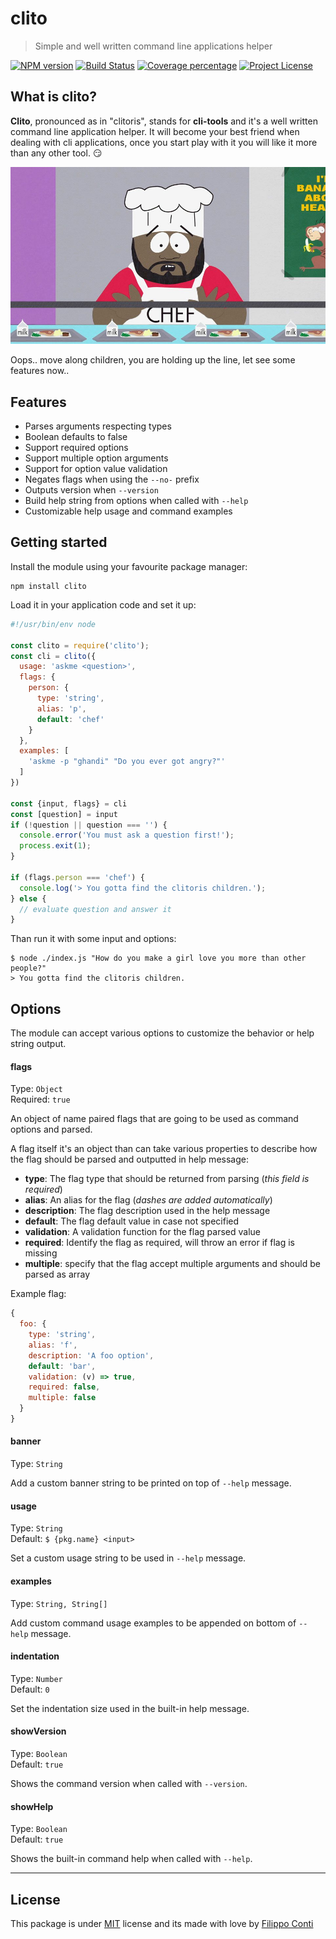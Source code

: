 # clito

> Simple and well written command line applications helper

[![NPM version][npm-image]][npm-url] [![Build Status][travis-image]][travis-url] [![Coverage percentage][coveralls-image]][coveralls-url] [![Project License][license-image]][license-url]

## What is clito?

__Clito__, pronounced as in "clitoris", stands for __cli-tools__ and it's a well written command line application helper.
It will become your best friend when dealing with cli applications, once you start play with it you will like it more than any other tool. :smirk:

![southpark-chef](banner.jpg)

Oops.. move along children, you are holding up the line, let see some features now..

## Features

- Parses arguments respecting types
- Boolean defaults to false
- Support required options
- Support multiple option arguments
- Support for option value validation
- Negates flags when using the `--no-` prefix
- Outputs version when `--version`
- Build help string from options when called with `--help`
- Customizable help usage and command examples

## Getting started

Install the module using your favourite package manager:

```
npm install clito
```

Load it in your application code and set it up:

```js
#!/usr/bin/env node

const clito = require('clito');
const cli = clito({
  usage: 'askme <question>',
  flags: {
    person: {
      type: 'string',
      alias: 'p',
      default: 'chef'
    }
  },
  examples: [
    'askme -p "ghandi" "Do you ever got angry?"'
  ]
})

const {input, flags} = cli
const [question] = input
if (!question || question === '') {
  console.error('You must ask a question first!');
  process.exit(1);
}

if (flags.person === 'chef') {
  console.log('> You gotta find the clitoris children.');
} else {
  // evaluate question and answer it
}
```

Than run it with some input and options:

```
$ node ./index.js "How do you make a girl love you more than other people?"
> You gotta find the clitoris children.
```

## Options

The module can accept various options to customize the behavior or help string output.

#### flags

Type: `Object`  
Required: `true`

An object of name paired flags that are going to be used as command options and parsed.

A flag itself it's an object than can take various properties to describe how the flag should be parsed and outputted in help message:

* __type__: The flag type that should be returned from parsing (_this field is required_)
* __alias__: An alias for the flag (_dashes are added automatically_)
* __description__: The flag description used in the help message
* __default__: The flag default value in case not specified
* __validation__: A validation function for the flag parsed value
* __required__: Identify the flag as required, will throw an error if flag is missing
* __multiple__: specify that the flag accept multiple arguments and should be parsed as array

Example flag:

```js
{
  foo: {
    type: 'string',
    alias: 'f',
    description: 'A foo option',
    default: 'bar',
    validation: (v) => true,
    required: false,
    multiple: false
  }
}
```

#### banner

Type: `String`  

Add a custom banner string to be printed on top of `--help` message.

#### usage

Type: `String`  
Default: `$ {pkg.name} <input>`

Set a custom usage string to be used in `--help` message.

#### examples

Type: `String, String[]`

Add custom command usage examples to be appended on bottom of `--help` message.

#### indentation

Type: `Number`  
Default: `0`

Set the indentation size used in the built-in help message.

#### showVersion

Type: `Boolean`  
Default: `true`

Shows the command version when called with `--version`.

#### showHelp

Type: `Boolean`  
Default: `true`

Shows the built-in command help when called with `--help`.

---

## License

This package is under [MIT](LICENSE) license and its made with love by [Filippo Conti](https://b4dnewz.github.io/)


[npm-image]: https://badge.fury.io/js/clito.svg

[npm-url]: https://npmjs.org/package/clito

[travis-image]: https://travis-ci.org/b4dnewz/clito.svg?branch=master

[travis-url]: https://travis-ci.org/b4dnewz/clito

[coveralls-image]: https://coveralls.io/repos/b4dnewz/clito/badge.svg

[coveralls-url]: https://coveralls.io/r/b4dnewz/clito

[license-image]: https://img.shields.io/badge/license-MIT-blue.svg

[license-url]: https://github.com/b4dnewz/clito/blob/master/LICENSE
